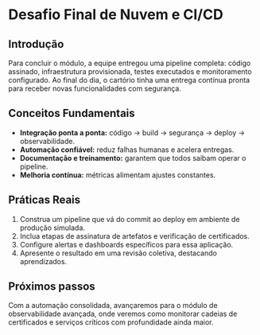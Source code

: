 # Desafio Final de Nuvem e CI/CD

## Introdução

Para concluir o módulo, a equipe entregou uma pipeline completa: código assinado, infraestrutura provisionada, testes executados e monitoramento configurado. Ao final do dia, o cartório tinha uma entrega contínua pronta para receber novas funcionalidades com segurança.

## Conceitos Fundamentais

- **Integração ponta a ponta:** código → build → segurança → deploy → observabilidade.
- **Automação confiável:** reduz falhas humanas e acelera entregas.
- **Documentação e treinamento:** garantem que todos saibam operar o pipeline.
- **Melhoria contínua:** métricas alimentam ajustes constantes.

## Práticas Reais

1. Construa um pipeline que vá do commit ao deploy em ambiente de produção simulada.
2. Inclua etapas de assinatura de artefatos e verificação de certificados.
3. Configure alertas e dashboards específicos para essa aplicação.
4. Apresente o resultado em uma revisão coletiva, destacando aprendizados.

## Próximos passos

Com a automação consolidada, avançaremos para o módulo de observabilidade avançada, onde veremos como monitorar cadeias de certificados e serviços críticos com profundidade ainda maior.
